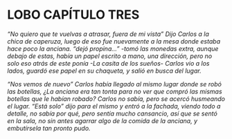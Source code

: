 # LOBO CAPÍTULO TRES

*“No quiero que te vuelvas a atrasar, fuera de mi vista” Dijo Carlos a la chica de caperuza, luego de eso fue nuevamente a la mesa donde estaba hace poco la anciana. “dejó propina...” -tomó las monedas extra, aunque debajo de estas, había un papel escrito a mano, una dirección, pero no solo eso atrás de este ponía -La casita de los sueños- Carlos vio a los lados, guardó ese papel en su chaqueta, y salió en busca del lugar.*

*“Nos vemos de nuevo” Carlos había llegado al mismo lugar donde se robó las botellas, ¿La anciana era tan tonta para no ver que compró las mismas botellas que le habían robado? Carlos no sabía, pero se acercó husmeando el lugar. “Está solo” dijo para el mismo y entró a la fachada, viendo todo a detalle, no sabía por qué, pero sentía mucho cansancio, así que se sentó en la sala, no sin antes agarrar algo de la comida de la anciana, y embutírsela tan pronto pudo.*
